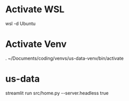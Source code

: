 # Activate WSL
wsl -d Ubuntu

# Activate Venv
. ~/Documents/coding/venvs/us-data-venv/bin/activate

# us-data
streamlit run src/home.py --server.headless true